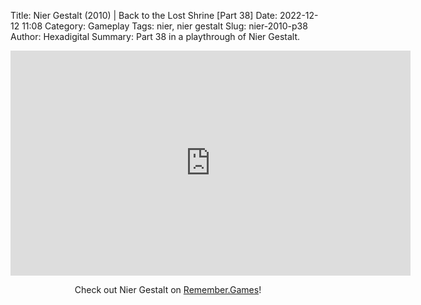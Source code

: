 Title: Nier Gestalt (2010) | Back to the Lost Shrine [Part 38]
Date: 2022-12-12 11:08
Category: Gameplay
Tags: nier,  nier gestalt
Slug: nier-2010-p38
Author: Hexadigital
Summary: Part 38 in a playthrough of Nier Gestalt.

<center><iframe src="https://www.youtube.com/embed/8DnJizlxxHM?feature=oembed" allow="accelerometer; autoplay; encrypted-media; gyroscope; picture-in-picture" width="640" height="360" frameborder="0"></iframe>

Check out Nier Gestalt on [Remember.Games](https://remember.games/game/2307/nier/)!</center>